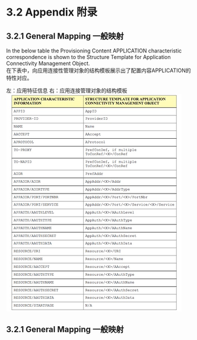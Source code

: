 # 3.2 Appendix 附录

## 3.2.1 General Mapping 一般映射
In the below table the Provisioning Content APPLICATION characteristic correspondence is shown to the Structure Template for Application Connectivity Management Object.<br/>
在下表中，向应用连接性管理对象的结构模板展示出了配置内容APPLICATION的特性对应。

左：应用特征信息  右：应用连接管理对象的结构模板
![](3.2.1.jpeg)
## 3.2.1 General Mapping 一般映射